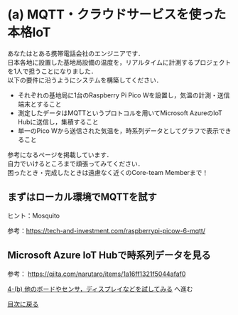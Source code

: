 # (a) MQTT・クラウドサービスを使った本格IoT

あなたはとある携帯電話会社のエンジニアです．  
日本各地に設置した基地局設備の温度を，リアルタイムに計測するプロジェクトを1人で担うことになりました．  
以下の要件に沿うようにシステムを構築してください．

- それぞれの基地局に1台のRaspberry Pi Pico Wを設置し，気温の計測・送信端末とすること
- 測定したデータはMQTTというプロトコルを用いてMicrosoft AzureのIoT Hubに送信し，集積すること
- 単一のPico Wから送信された気温を，時系列データとしてグラフで表示できること

参考になるページを掲載しています．  
自力でいけるところまで頑張ってみてください．  
困ったとき・完成したときは遠慮なく近くのCore-team Memberまで！

## まずはローカル環境でMQTTを試す  

ヒント：Mosquito

参考：https://tech-and-investment.com/raspberrypi-picow-6-mqtt/

##  Microsoft Azure IoT Hubで時系列データを見る  

参考： https://qiita.com/narutaro/items/1a16ff1321f5044afaf0

[4-(b) 他のボードやセンサ，ディスプレイなどを試してみる](4-other.md) へ進む

[目次に戻る](README.md)